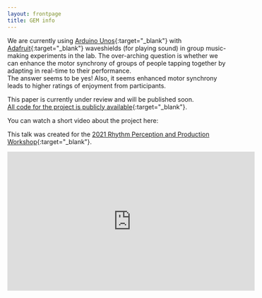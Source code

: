 ```yaml
---
layout: frontpage
title: GEM info
---
```


We are currently using [Arduino Unos](https://www.arduino.cc/){:target="_blank"} with [Adafruit](https://www.adafruit.com/){:target="_blank"} waveshields (for playing sound) in group music-making experiments in the lab. The over-arching question is whether we can enhance the motor synchrony of groups of people tapping together by adapting in real-time to their performance.   
The answer seems to be yes!  Also, it seems enhanced motor synchrony leads to higher ratings of enjoyment from participants.    

This paper is currently under review and will be published soon.   
[All code for the project is publicly available](https://github.com/janatalab/GEM){:target="_blank"}.


You can watch a short video about the project here: 

This talk was created for the [2021 Rhythm Perception and Production Workshop](https://www.rppw2021.org/){:target="_blank"}.   


<iframe width="560" height="315" src="https://www.youtube.com/embed/optqIxLbz2k" title="YouTube video player" frameborder="0" allow="accelerometer; autoplay; clipboard-write; encrypted-media; gyroscope; picture-in-picture" allowfullscreen></iframe>

  
  



